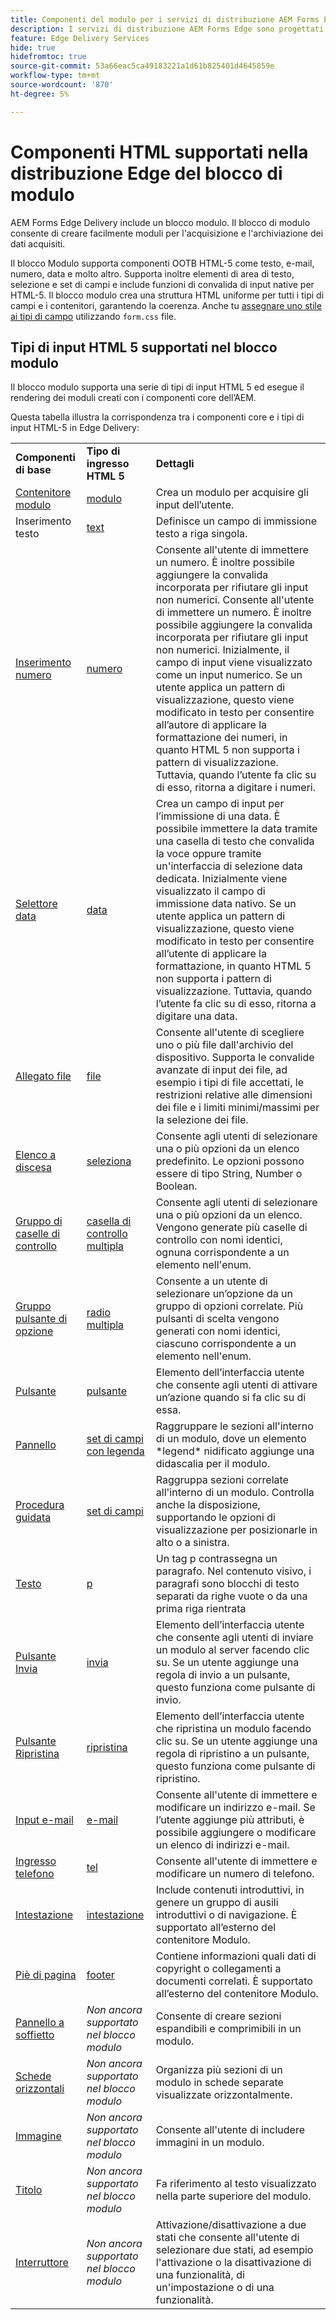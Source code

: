 ```yaml
---
title: Componenti del modulo per i servizi di distribuzione AEM Forms Edge
description: I servizi di distribuzione AEM Forms Edge sono progettati per garantire prestazioni di picco, consentendoti di immaginare il futuro di una raccolta dati semplificata e del coinvolgimento degli utenti. L’articolo elenca tutti i componenti Forms disponibili come predefiniti per i moduli EDD.
feature: Edge Delivery Services
hide: true
hidefromtoc: true
source-git-commit: 53a66eac5ca49183221a1d61b825401d4645859e
workflow-type: tm+mt
source-wordcount: '870'
ht-degree: 5%

---
```





# Componenti HTML supportati nella distribuzione Edge del blocco di modulo

AEM Forms Edge Delivery include un blocco modulo. Il blocco di modulo consente di creare facilmente moduli per l&#39;acquisizione e l&#39;archiviazione dei dati acquisiti.

Il blocco Modulo supporta componenti OOTB HTML-5 come testo, e-mail, numero, data e molto altro. Supporta inoltre elementi di area di testo, selezione e set di campi e include funzioni di convalida di input native per HTML-5. Il blocco modulo crea una struttura HTML uniforme per tutti i tipi di campi e i contenitori, garantendo la coerenza. Anche tu [assegnare uno stile ai tipi di campo](https://adobe-rnd.github.io/form-block/customization/styling_form) utilizzando `form.css` file.

## Tipi di input HTML 5 supportati nel blocco modulo

Il blocco modulo supporta una serie di tipi di input HTML 5 ed esegue il rendering dei moduli creati con i componenti core dell’AEM.

Questa tabella illustra la corrispondenza tra i componenti core e i tipi di input HTML-5 in Edge Delivery:

<table>
 <tbody>
  <tr>
   <td><b>Componenti di base</b> </td>
   <td><b>Tipo di ingresso HTML 5</b> </td>
   <td><b>Dettagli</b></td>
  </tr>
  <tr>
   <td><a href ="https://experienceleague.adobe.com/docs/experience-manager-core-components/using/adaptive-forms/adaptive-forms-components/form-container.html">Contenitore modulo</a></td>
   <td><a href ="https://developer.mozilla.org/en-US/docs/Web/HTML/Element/input#form">modulo </td>
   <td> Crea un modulo per acquisire gli input dell’utente.
   </td>
  </tr>
  <tr>
   <td><a herf="https://experienceleague.adobe.com/docs/experience-manager-core-components/using/adaptive-forms/adaptive-forms-components/text-input.html">Inserimento testo</a></td>
   <td><a href ="https://developer.mozilla.org/en-US/docs/Web/HTML/Element/input/text">text</a></td>
   <td> Definisce un campo di immissione testo a riga singola. </td>
  </tr>
  <tr>
   <td><a href = "https://experienceleague.adobe.com/docs/experience-manager-core-components/using/adaptive-forms/adaptive-forms-components/number-input.html">Inserimento numero</a></td>
   <td><a href = "https://developer.mozilla.org/en-US/docs/Web/HTML/Element/input/number">numero</a></td>
   <td>Consente all'utente di immettere un numero. È inoltre possibile aggiungere la convalida incorporata per rifiutare gli input non numerici. Consente all'utente di immettere un numero. È inoltre possibile aggiungere la convalida incorporata per rifiutare gli input non numerici. Inizialmente, il campo di input viene visualizzato come un input numerico. Se un utente applica un pattern di visualizzazione, questo viene modificato in testo per consentire all’autore di applicare la formattazione dei numeri, in quanto HTML 5 non supporta i pattern di visualizzazione. Tuttavia, quando l’utente fa clic su di esso, ritorna a digitare i numeri.</td>
  </tr>
  <tr>
   <td><a href ="https://experienceleague.adobe.com/docs/experience-manager-core-components/using/adaptive-forms/adaptive-forms-components/date-picker.html">Selettore data</a></td>
   <td><a href = "https://developer.mozilla.org/en-US/docs/Web/HTML/Element/input/date">data </a></td>
   <td> Crea un campo di input per l’immissione di una data. È possibile immettere la data tramite una casella di testo che convalida la voce oppure tramite un'interfaccia di selezione data dedicata. Inizialmente viene visualizzato il campo di immissione data nativo. Se un utente applica un pattern di visualizzazione, questo viene modificato in testo per consentire all’utente di applicare la formattazione, in quanto HTML 5 non supporta i pattern di visualizzazione. Tuttavia, quando l’utente fa clic su di esso, ritorna a digitare una data.</td>
  </tr>
  <tr>
   <td><a href ="https://experienceleague.adobe.com/docs/experience-manager-core-components/using/adaptive-forms/adaptive-forms-components/file-attachment.html">Allegato file</a></td>
   <td><a href ="https://developer.mozilla.org/en-US/docs/Web/HTML/Element/input/file">file</a></td>
   <td> Consente all'utente di scegliere uno o più file dall'archivio del dispositivo. Supporta le convalide avanzate di input dei file, ad esempio i tipi di file accettati, le restrizioni relative alle dimensioni dei file e i limiti minimi/massimi per la selezione dei file. </td>
  </tr>
  <tr>
   <td><a href ="https://experienceleague.adobe.com/docs/experience-manager-core-components/using/adaptive-forms/adaptive-forms-components/drop-down.html"> Elenco a discesa</a></td>
   <td><a href ="https://developer.mozilla.org/en-US/docs/Web/HTML/Element/select">seleziona</a></td>
   <td> Consente agli utenti di selezionare una o più opzioni da un elenco predefinito. Le opzioni possono essere di tipo String, Number o Boolean.</td>
  </tr>
  <tr>
   <td><a href ="https://experienceleague.adobe.com/docs/experience-manager-core-components/using/adaptive-forms/adaptive-forms-components/checkbox-group.html">Gruppo di caselle di controllo</a></td>
   <td><a href ="https://developer.mozilla.org/en-US/docs/Web/HTML/Element/input/checkbox">casella di controllo multipla</a></td>
   <td> Consente agli utenti di selezionare una o più opzioni da un elenco. Vengono generate più caselle di controllo con nomi identici, ognuna corrispondente a un elemento nell'enum. </td>
  </tr>
  <tr>
   <td><a href ="https://experienceleague.adobe.com/docs/experience-manager-core-components/using/adaptive-forms/adaptive-forms-components/radio-button.html">Gruppo pulsante di opzione</td>
   <td><a href ="https://developer.mozilla.org/en-US/docs/Web/HTML/Element/input/radio">radio multipla</a></td>
   <td> Consente a un utente di selezionare un’opzione da un gruppo di opzioni correlate. Più pulsanti di scelta vengono generati con nomi identici, ciascuno corrispondente a un elemento nell'enum.</td>
  </tr>
  <tr>
   <td><a href ="https://experienceleague.adobe.com/docs/experience-manager-core-components/using/adaptive-forms/adaptive-forms-components/button.html">Pulsante</td>
   <td><a href ="https://developer.mozilla.org/en-US/docs/Web/HTML/Element/input/button">pulsante</a></td>
   <td>Elemento dell’interfaccia utente che consente agli utenti di attivare un’azione quando si fa clic su di essa. </td>
  </tr>
  <tr>
   <td><a href="" https://experienceleague.adobe.com/docs/experience-manager-core-components/using/adaptive-forms/adaptive-forms-components/panel-container.html">Pannello</a></td>
   <td><a href ="https://developer.mozilla.org/en-US/docs/Web/HTML/Element/fieldset">set di campi con legenda</a></td>
   <td> Raggruppare le sezioni all'interno di un modulo, dove un elemento *legend* nidificato aggiunge una didascalia per il modulo.</td>
  </tr>
   <tr>
   <td><a href ="https://experienceleague.adobe.com/docs/experience-manager-core-components/using/adaptive-forms/adaptive-forms-components/wizard.html?lang=it">Procedura guidata</a></td>
   <td><a href ="https://developer.mozilla.org/en-US/docs/Web/HTML/Element/fieldset">set di campi</a></td>
   <td>Raggruppa sezioni correlate all'interno di un modulo. Controlla anche la disposizione, supportando le opzioni di visualizzazione per posizionarle in alto o a sinistra. </td>
  </tr>
    <tr>
   <td><a href ="https://experienceleague.adobe.com/docs/experience-manager-core-components/using/adaptive-forms/adaptive-forms-components/text.html">Testo</a></td>
   <td><a href ="https://developer.mozilla.org/en-US/docs/Web/HTML/Element/p">p</a></td>
   <td>Un tag p contrassegna un paragrafo. Nel contenuto visivo, i paragrafi sono blocchi di testo separati da righe vuote o da una prima riga rientrata</td>
  </tr>
     <tr>
   <td><a href ="https://experienceleague.adobe.com/docs/experience-manager-core-components/using/adaptive-forms/adaptive-forms-components/submit-button.html">Pulsante Invia</td>
   <td><a href ="https://developer.mozilla.org/en-US/docs/Web/HTML/Element/input/submit">invia</a></td>
   <td> Elemento dell’interfaccia utente che consente agli utenti di inviare un modulo al server facendo clic su. Se un utente aggiunge una regola di invio a un pulsante, questo funziona come pulsante di invio. </td>
  </tr>
     <tr>
   <td><a href = "https://experienceleague.adobe.com/docs/experience-manager-core-components/using/adaptive-forms/adaptive-forms-components/reset-button.html">Pulsante Ripristina</a></td>
   <td><a href ="https://developer.mozilla.org/en-US/docs/Web/HTML/Element/input/reset">ripristina</a></td>
   <td>Elemento dell’interfaccia utente che ripristina un modulo facendo clic su. Se un utente aggiunge una regola di ripristino a un pulsante, questo funziona come pulsante di ripristino. </td>
  </tr>
    <tr>
   <td><a href ="https://experienceleague.adobe.com/docs/experience-manager-core-components/using/adaptive-forms/adaptive-forms-components/email-input.html">Input e-mail</td>
   <td><a href ="https://developer.mozilla.org/en-US/docs/Web/HTML/Element/input/email">e-mail</a></td>
   <td> Consente all'utente di immettere e modificare un indirizzo e-mail. Se l’utente aggiunge più attributi, è possibile aggiungere o modificare un elenco di indirizzi e-mail.</td>
  </tr>
   <tr>
   <td><a href ="https://experienceleague.adobe.com/docs/experience-manager-core-components/using/adaptive-forms/adaptive-forms-components/telephone-input.html">Ingresso telefono</a></td>
   <td><a href ="https://developer.mozilla.org/en-US/docs/Web/HTML/Element/input/tel">tel</a></td>
   <td>Consente all'utente di immettere e modificare un numero di telefono.</td>
  </tr>
   <tr>
   <td><a href ="https://experienceleague.adobe.com/docs/experience-manager-core-components/using/adaptive-forms/adaptive-forms-components/header.html">Intestazione</td>
   <td><a href = "https://developer.mozilla.org/en-US/docs/Web/HTML/Element/header"> intestazione</a></td>
   <td>Include contenuti introduttivi, in genere un gruppo di ausili introduttivi o di navigazione. È supportato all’esterno del contenitore Modulo. </td>
  </tr>
  <tr>
   <td><a href ="https://experienceleague.adobe.com/docs/experience-manager-core-components/using/adaptive-forms/adaptive-forms-components/footer.html">Piè di pagina</td>
   <td><a href = "https://developer.mozilla.org/en-US/docs/Web/HTML/Element/footer">footer</a></td>
   <td> Contiene informazioni quali dati di copyright o collegamenti a documenti correlati. È supportato all’esterno del contenitore Modulo.</td>
  </tr>
  <tr>
   <td><a href = "https://experienceleague.adobe.com/docs/experience-manager-core-components/using/adaptive-forms/adaptive-forms-components/accordion.html?lang=it">Pannello a soffietto<a></td>
   <td><i>Non ancora supportato nel blocco modulo</i></td>
   <td> Consente di creare sezioni espandibili e comprimibili in un modulo. </td>
  </tr>
  <tr>
   <td><a href ="https://experienceleague.adobe.com/docs/experience-manager-core-components/using/adaptive-forms/adaptive-forms-components/horizontal-tabs.html?lang=it">Schede orizzontali</a></td>
   <td><i>Non ancora supportato nel blocco modulo</i></td>
   <td>Organizza più sezioni di un modulo in schede separate visualizzate orizzontalmente.</td>
  </tr>
  <tr>
   <td><a href = "https://experienceleague.adobe.com/docs/experience-manager-core-components/using/adaptive-forms/adaptive-forms-components/image.html">Immagine</a></td>
   <td><i>Non ancora supportato nel blocco modulo</i></td>
   <td> Consente all'utente di includere immagini in un modulo.</td>
  </tr><tr>
   <td><a href ="https://experienceleague.adobe.com/docs/experience-manager-core-components/using/adaptive-forms/adaptive-forms-components/title.html">Titolo</a></td>
   <td><i>Non ancora supportato nel blocco modulo</i></td>
   <td> Fa riferimento al testo visualizzato nella parte superiore del modulo. </td>
  </tr>
  <tr>
   <td><a href = "https://experienceleague.adobe.com/docs/experience-manager-core-components/using/adaptive-forms/adaptive-forms-components/submit-button.html">Interruttore</td>
   <td><i>Non ancora supportato nel blocco modulo</i></td>
   <td> Attivazione/disattivazione a due stati che consente all'utente di selezionare due stati, ad esempio l'attivazione o la disattivazione di una funzionalità, di un'impostazione o di una funzionalità.</td>
  </tr>
 </tbody>
</table>


